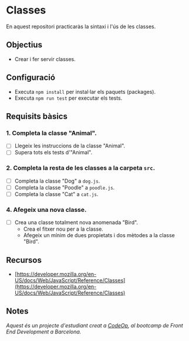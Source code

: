 # Classes

En aquest repositori practicaràs la sintaxi i l'ús de les classes.

## Objectius

- Crear i fer servir classes.

## Configuració

- Executa `npm install` per instal·lar els paquets (packages).
- Executa `npm run test` per executar els tests.

## Requisits bàsics

### 1. Completa la classe "Animal".

- [ ] Llegeix les instruccions de la classe "Animal".
- [ ] Supera tots els tests d'"Animal".

### 2. Completa la resta de les classes a la carpeta `src`.

- [ ] Completa la classe "Dog" a `dog.js`.
- [ ] Completa la classe "Poodle" a `poodle.js`.
- [ ] Completa la classe "Cat" a `cat.js`.

### 4. Afegeix una nova classe.

- [ ] Crea una classe totalment nova anomenada "Bird".
  - Crea el fitxer nou per a la classe.
  - Afegeix un mínim de dues propietats i dos mètodes a la classe "Bird".

## Recursos

- [https://developer.mozilla.org/en-US/docs/Web/JavaScript/Reference/Classes](https://developer.mozilla.org/en-US/docs/Web/JavaScript/Reference/Classes)

## Notes

_Aquest és un projecte d'estudiant creat a [CodeOp](http://CodeOp.tech), al bootcamp de Front End Development a Barcelona._
